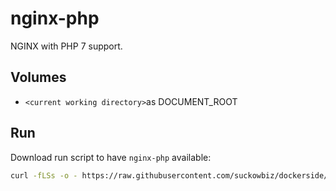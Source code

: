 # nginx-php

NGINX with PHP 7 support.

## Volumes

- `<current working directory>`as DOCUMENT_ROOT


## Run

Download run script to have `nginx-php` available:
 
```bash
curl -fLSs -o - https://raw.githubusercontent.com/suckowbiz/dockerside/master/nginx/php/nginx-php > /var/tmp/nginx-php && sudo mv /var/tmp/nginx-php /usr/local/bin/ && sudo chmod +x /usr/local/bin/nginx-php
```